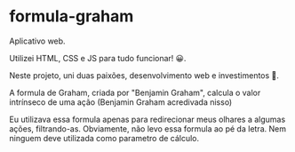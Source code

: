 # formula-graham

Aplicativo web.

Utilizei HTML, CSS e JS para tudo funcionar! 😀.

Neste projeto, uni duas paixões, desenvolvimento web e investimentos 💖. 

A formula de Graham, criada por "Benjamin Graham", calcula o valor intrínseco de uma ação (Benjamin Graham acredivada nisso)

Eu utilizava essa formula apenas para redirecionar meus olhares a algumas ações, filtrando-as. Obviamente, não levo essa formula ao pé da letra. Nem ninguem deve utilizada como parametro de cálculo.
